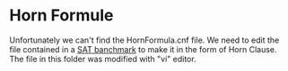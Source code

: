# Horn Formule
Unfortunately we can't find the HornFormula.cnf file. We need to edit the file contained in a 
[SAT banchmark](http://www.cs.ubc.ca/~hoos/SATLIB/benchm.html) to make it in the form of Horn Clause.
The file in this folder was modified with "vi" editor.
